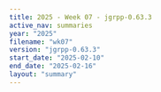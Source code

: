 ```yaml
---
title: 2025 - Week 07 - jgrpp-0.63.3
active_nav: summaries
year: "2025"
filename: "wk07"
version: "jgrpp-0.63.3"
start_date: "2025-02-10"
end_date: "2025-02-16"
layout: "summary"
---
```

